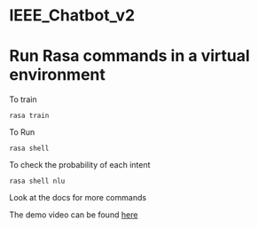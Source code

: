 # IEEE_Chatbot_v2
# Run Rasa commands in a virtual environment


To train
```
rasa train
```

To Run
```
rasa shell
```

To check the probability of each intent
```
rasa shell nlu
```

Look at the docs for more commands

The demo video can be found [here](https://www.youtube.com/watch?v=JudV2MoD2LY)
